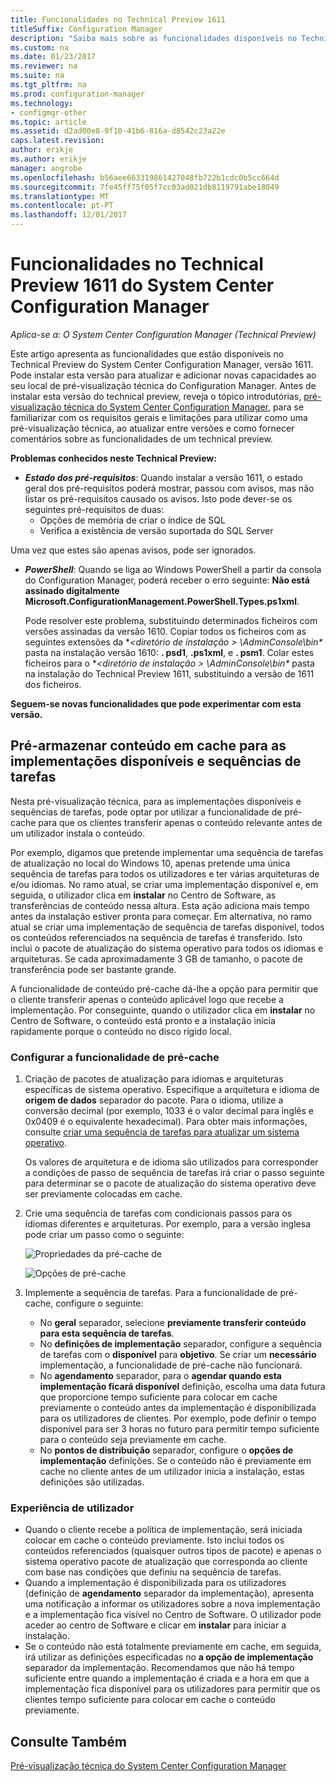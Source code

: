 ```yaml
---
title: Funcionalidades no Technical Preview 1611
titleSuffix: Configuration Manager
description: "Saiba mais sobre as funcionalidades disponíveis no Technical Preview do System Center Configuration Manager, versão 1611."
ms.custom: na
ms.date: 01/23/2017
ms.reviewer: na
ms.suite: na
ms.tgt_pltfrm: na
ms.prod: configuration-manager
ms.technology:
- configmgr-other
ms.topic: article
ms.assetid: d2ad00e8-9f10-41b6-816a-d8542c23a22e
caps.latest.revision: 
author: erikje
ms.author: erikje
manager: angrobe
ms.openlocfilehash: b56aee663319861427048fb722b1cdc0b5cc664d
ms.sourcegitcommit: 7fe45ff75f05f7cc03ad021db8119791abe18049
ms.translationtype: MT
ms.contentlocale: pt-PT
ms.lasthandoff: 12/01/2017
---
```

# <a name="capabilities-in-technical-preview-1611-for-system-center-configuration-manager"></a>Funcionalidades no Technical Preview 1611 do System Center Configuration Manager

*Aplica-se a: O System Center Configuration Manager (Technical Preview)*



Este artigo apresenta as funcionalidades que estão disponíveis no Technical Preview do System Center Configuration Manager, versão 1611. Pode instalar esta versão para atualizar e adicionar novas capacidades ao seu local de pré-visualização técnica do Configuration Manager. Antes de instalar esta versão do technical preview, reveja o tópico introdutórias, [pré-visualização técnica do System Center Configuration Manager](../../core/get-started/technical-preview.md), para se familiarizar com os requisitos gerais e limitações para utilizar como uma pré-visualização técnica, ao atualizar entre versões e como fornecer comentários sobre as funcionalidades de um technical preview.    

**Problemas conhecidos neste Technical Preview:**   
- ***Estado dos pré-requisitos***: Quando instalar a versão 1611, o estado geral dos pré-requisitos poderá mostrar, passou com avisos, mas não listar os pré-requisitos causado os avisos. Isto pode dever-se os seguintes pré-requisitos de duas:
  - Opções de memória de criar o índice de SQL
  - Verifica a existência de versão suportada do SQL Server  

 Uma vez que estes são apenas avisos, pode ser ignorados.

- ***PowerShell***: Quando se liga ao Windows PowerShell a partir da consola do Configuration Manager, poderá receber o erro seguinte: **Não está assinado digitalmente Microsoft.ConfigurationManagement.PowerShell.Types.ps1xml**.  

   Pode resolver este problema, substituindo determinados ficheiros com versões assinadas da versão 1610. Copiar todos os ficheiros com as seguintes extensões da **&lt;diretório de instalação > \AdminConsole\bin\**  pasta na instalação versão 1610: **. psd1**, **.ps1xml**, e **. psm1**. Colar estes ficheiros para o **&lt;diretório de instalação > \AdminConsole\bin\**  pasta na instalação do Technical Preview 1611, substituindo a versão de 1611 dos ficheiros.


**Seguem-se novas funcionalidades que pode experimentar com esta versão.**  

## <a name="pre-cache-content-for-available-deployments-and-task-sequences"></a>Pré-armazenar conteúdo em cache para as implementações disponíveis e sequências de tarefas
Nesta pré-visualização técnica, para as implementações disponíveis e sequências de tarefas, pode optar por utilizar a funcionalidade de pré-cache para que os clientes transferir apenas o conteúdo relevante antes de um utilizador instala o conteúdo.

Por exemplo, digamos que pretende implementar uma sequência de tarefas de atualização no local do Windows 10, apenas pretende uma única sequência de tarefas para todos os utilizadores e ter várias arquiteturas de e/ou idiomas. No ramo atual, se criar uma implementação disponível e, em seguida, o utilizador clica em **instalar** no Centro de Software, as transferências de conteúdo nessa altura. Esta ação adiciona mais tempo antes da instalação estiver pronta para começar. Em alternativa, no ramo atual se criar uma implementação de sequência de tarefas disponível, todos os conteúdos referenciados na sequência de tarefas é transferido. Isto inclui o pacote de atualização do sistema operativo para todos os idiomas e arquiteturas. Se cada aproximadamente 3 GB de tamanho, o pacote de transferência pode ser bastante grande.

A funcionalidade de conteúdo pré-cache dá-lhe a opção para permitir que o cliente transferir apenas o conteúdo aplicável logo que recebe a implementação. Por conseguinte, quando o utilizador clica em **instalar** no Centro de Software, o conteúdo está pronto e a instalação inicia rapidamente porque o conteúdo no disco rígido local.

### <a name="to-configure-the-pre-cache-feature"></a>Configurar a funcionalidade de pré-cache

1. Criação de pacotes de atualização para idiomas e arquiteturas específicas de sistema operativo. Especifique a arquitetura e idioma de **origem de dados** separador do pacote. Para o idioma, utilize a conversão decimal (por exemplo, 1033 é o valor decimal para inglês e 0x0409 é o equivalente hexadecimal). Para obter mais informações, consulte [criar uma sequência de tarefas para atualizar um sistema operativo](/sccm/osd/deploy-use/create-a-task-sequence-to-upgrade-an-operating-system).

    Os valores de arquitetura e de idioma são utilizados para corresponder a condições de passo de sequência de tarefas irá criar o passo seguinte para determinar se o pacote de atualização do sistema operativo deve ser previamente colocadas em cache.
2. Crie uma sequência de tarefas com condicionais passos para os idiomas diferentes e arquiteturas. Por exemplo, para a versão inglesa pode criar um passo como o seguinte:

    ![Propriedades da pré-cache de](media/precacheproperties2.png)

    ![Opções de pré-cache](media/precacheoptions2.png)  

3. Implemente a sequência de tarefas. Para a funcionalidade de pré-cache, configure o seguinte:
    - No **geral** separador, selecione **previamente transferir conteúdo para esta sequência de tarefas**.
    - No **definições de implementação** separador, configure a sequência de tarefas com o **disponível** para **objetivo**. Se criar um **necessário** implementação, a funcionalidade de pré-cache não funcionará.
    - No **agendamento** separador, para o **agendar quando esta implementação ficará disponível** definição, escolha uma data futura que proporcione tempo suficiente para colocar em cache previamente o conteúdo antes da implementação é disponibilizada para os utilizadores de clientes. Por exemplo, pode definir o tempo disponível para ser 3 horas no futuro para permitir tempo suficiente para o conteúdo seja previamente em cache.  
    - No **pontos de distribuição** separador, configure o **opções de implementação** definições. Se o conteúdo não é previamente em cache no cliente antes de um utilizador inicia a instalação, estas definições são utilizadas.


### <a name="user-experience"></a>Experiência de utilizador
- Quando o cliente recebe a política de implementação, será iniciada colocar em cache o conteúdo previamente. Isto inclui todos os conteúdos referenciados (quaisquer outros tipos de pacote) e apenas o sistema operativo pacote de atualização que corresponda ao cliente com base nas condições que definiu na sequência de tarefas.
- Quando a implementação é disponibilizada para os utilizadores (definição de **agendamento** separador da implementação), apresenta uma notificação a informar os utilizadores sobre a nova implementação e a implementação fica visível no Centro de Software. O utilizador pode aceder ao centro de Software e clicar em **instalar** para iniciar a instalação.
- Se o conteúdo não está totalmente previamente em cache, em seguida, irá utilizar as definições especificadas no **a opção de implementação** separador da implementação. Recomendamos que não há tempo suficiente entre quando a implementação é criada e a hora em que a implementação fica disponível para os utilizadores para permitir que os clientes tempo suficiente para colocar em cache o conteúdo previamente.


## <a name="see-also"></a>Consulte Também
[Pré-visualização técnica do System Center Configuration Manager](../../core/get-started/technical-preview.md)
